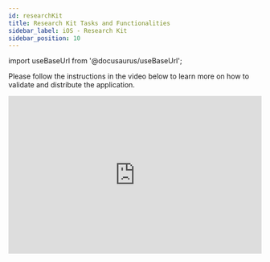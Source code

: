```yaml
---
id: researchKit
title: Research Kit Tasks and Functionalities
sidebar_label: iOS - Research Kit
sidebar_position: 10
---
```


import useBaseUrl from '@docusaurus/useBaseUrl';

Please follow the instructions in the video below to learn more on how to validate and distribute the application.

<iframe width="100%" height="315" src="https://www.youtube.com/embed/fwz6sjCZVQU" frameborder="0" allow="accelerometer; autoplay; clipboard-write; encrypted-media; gyroscope; picture-in-picture" allowFullScreen></iframe>